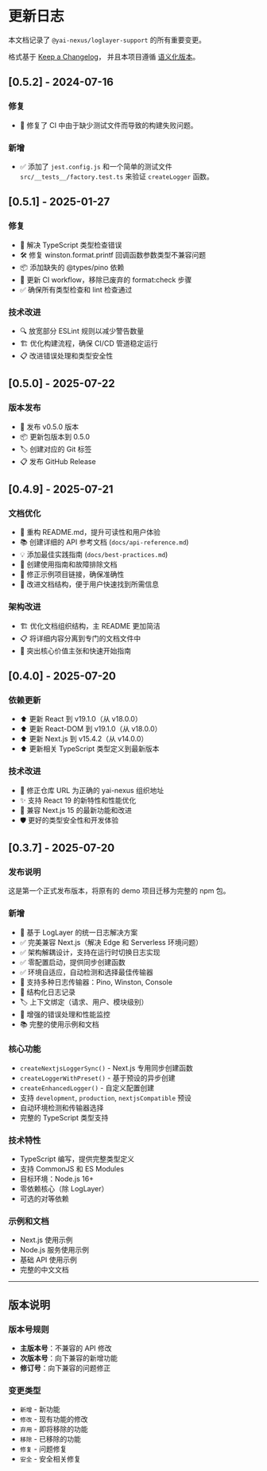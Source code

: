 # 更新日志

本文档记录了 `@yai-nexus/loglayer-support` 的所有重要变更。

格式基于 [Keep a Changelog](https://keepachangelog.com/zh-CN/1.0.0/)，
并且本项目遵循 [语义化版本](https://semver.org/lang/zh-CN/)。

## [0.5.2] - 2024-07-16

### 修复
- 🔧 修复了 CI 中由于缺少测试文件而导致的构建失败问题。

### 新增
- ✅ 添加了 `jest.config.js` 和一个简单的测试文件 `src/__tests__/factory.test.ts` 来验证 `createLogger` 函数。

## [0.5.1] - 2025-01-27

### 修复
- 🔧 解决 TypeScript 类型检查错误
- 🛠️ 修复 winston.format.printf 回调函数参数类型不兼容问题
- 📦 添加缺失的 @types/pino 依赖
- 🚀 更新 CI workflow，移除已废弃的 format:check 步骤
- ✅ 确保所有类型检查和 lint 检查通过

### 技术改进
- 🔍 放宽部分 ESLint 规则以减少警告数量
- 🏗️ 优化构建流程，确保 CI/CD 管道稳定运行
- 📋 改进错误处理和类型安全性

## [0.5.0] - 2025-07-22

### 版本发布
- 🚀 发布 v0.5.0 版本
- 📦 更新包版本到 0.5.0
- 🏷️ 创建对应的 Git 标签
- 📋 发布 GitHub Release

## [0.4.9] - 2025-07-21

### 文档优化
- 📝 重构 README.md，提升可读性和用户体验
- 📚 创建详细的 API 参考文档 (`docs/api-reference.md`)
- 💡 添加最佳实践指南 (`docs/best-practices.md`)
- 🔧 创建使用指南和故障排除文档
- 🔗 修正示例项目链接，确保准确性
- 📖 改进文档结构，便于用户快速找到所需信息

### 架构改进
- 🏗️ 优化文档组织结构，主 README 更加简洁
- 📋 将详细内容分离到专门的文档文件中
- 🎯 突出核心价值主张和快速开始指南

## [0.4.0] - 2025-07-20

### 依赖更新
- ⬆️ 更新 React 到 v19.1.0（从 v18.0.0）
- ⬆️ 更新 React-DOM 到 v19.1.0（从 v18.0.0）
- ⬆️ 更新 Next.js 到 v15.4.2（从 v14.0.0）
- ⬆️ 更新相关 TypeScript 类型定义到最新版本

### 技术改进
- 🔧 修正仓库 URL 为正确的 yai-nexus 组织地址
- ✨ 支持 React 19 的新特性和性能优化
- 🚀 兼容 Next.js 15 的最新功能和改进
- 🛡️ 更好的类型安全性和开发体验

## [0.3.7] - 2025-07-20

### 发布说明
这是第一个正式发布版本，将原有的 demo 项目迁移为完整的 npm 包。

### 新增
- 🎉 基于 LogLayer 的统一日志解决方案
- ✅ 完美兼容 Next.js（解决 Edge 和 Serverless 环境问题）
- ✅ 架构解耦设计，支持在运行时切换日志实现
- ✅ 零配置启动，提供同步创建函数
- ✅ 环境自适应，自动检测和选择最佳传输器
- 🔧 支持多种日志传输器：Pino, Winston, Console
- 📝 结构化日志记录
- 🏷️ 上下文绑定（请求、用户、模块级别）
- 🚨 增强的错误处理和性能监控
- 📚 完整的使用示例和文档

### 核心功能
- `createNextjsLoggerSync()` - Next.js 专用同步创建函数
- `createLoggerWithPreset()` - 基于预设的异步创建
- `createEnhancedLogger()` - 自定义配置创建
- 支持 `development`, `production`, `nextjsCompatible` 预设
- 自动环境检测和传输器选择
- 完整的 TypeScript 类型支持

### 技术特性
- TypeScript 编写，提供完整类型定义
- 支持 CommonJS 和 ES Modules
- 目标环境：Node.js 16+
- 零依赖核心（除 LogLayer）
- 可选的对等依赖

### 示例和文档
- Next.js 使用示例
- Node.js 服务使用示例
- 基础 API 使用示例
- 完整的中文文档

---

## 版本说明

### 版本号规则
- **主版本号**：不兼容的 API 修改
- **次版本号**：向下兼容的新增功能
- **修订号**：向下兼容的问题修正

### 变更类型
- `新增` - 新功能
- `修改` - 现有功能的修改
- `弃用` - 即将移除的功能
- `移除` - 已移除的功能
- `修复` - 问题修复
- `安全` - 安全相关修复